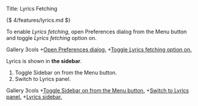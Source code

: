 Title: Lyrics Fetching

{$ 4/features/lyrics.md $}

To enable *Lyrics fetching*, open Preferences dialog from the Menu button and
toggle *Lyrics fetching* option on.

 Gallery 3cols
+[Open Preferences dialog.](:images/4/features/open_preferences.png|330)
+[Toggle Lyrics fetching option on.](:images/4/features/choose_lyrics.png|330)

Lyrics is shown in **the sidebar**.

1. Toggle Sidebar on from the Menu button.
2. Switch to Lyrics panel.

 Gallery 3cols
+[Toggle Sidebar on from the Menu button.](:images/4/features/open_sidebar.png|330)
+[Switch to Lyrics panel.](:images/4/features/switch_to_lyrics.png|330)
+[Lyrics sidebar.](:images/4/features/lyrics_sidebar.png|330)
